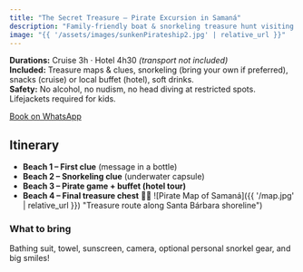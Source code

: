 ```yaml
---
title: "The Secret Treasure – Pirate Excursion in Samaná"
description: "Family-friendly boat & snorkeling treasure hunt visiting 4 beaches in Santa Bárbara de Samaná. Cruise 3h; Hotel 4h30."
image: "{{ '/assets/images/sunkenPirateship2.jpg' | relative_url }}"
---
```



**Durations:** Cruise 3h · Hotel 4h30 *(transport not included)*  
**Included:** Treasure maps & clues, snorkeling (bring your own if preferred), snacks (cruise) or local buffet (hotel), soft drinks.  
**Safety:** No alcohol, no nudism, no head diving at restricted spots. Lifejackets required for kids.

<a class="btn" href="https://wa.me/15046572553?text=Hi! I’d like to book “The Secret Treasure” on <date> for <#people>.">Book on WhatsApp</a>

## Itinerary
- **Beach 1 – First clue** (message in a bottle)  
- **Beach 2 – Snorkeling clue** (underwater capsule)  
- **Beach 3 – Pirate game + buffet (hotel tour)**  
- **Beach 4 – Final treasure chest** 🏴‍☠️
![Pirate Map of Samaná]({{ '/map.jpg' | relative_url }}) "Treasure route along Santa Bárbara shoreline")

### What to bring
Bathing suit, towel, sunscreen, camera, optional personal snorkel gear, and big smiles!
